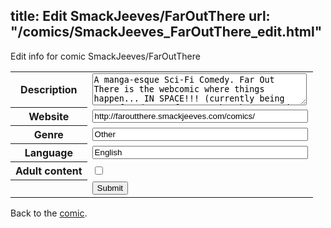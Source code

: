 title: Edit SmackJeeves/FarOutThere
url: "/comics/SmackJeeves_FarOutThere_edit.html"
---
Edit info for comic SmackJeeves/FarOutThere

<form name="comic" action="http://gaepostmail.appspot.com/comic/" method="post">
<table class="comicinfo">
<tr>
<th>Description</th><td><textarea name="description" cols="40" rows="3">A manga-esque Sci-Fi Comedy. Far Out There is the webcomic where things happen... IN SPACE!!! (currently being transfered over from DrunkDuck, so pardon the mess)</textarea></td>
</tr>
<tr>
<th>Website</th><td><input type="text" name="url" value="http://faroutthere.smackjeeves.com/comics/" size="40"/></td>
</tr>
<tr>
<th>Genre</th><td><input type="text" name="genre" value="Other" size="40"/></td>
</tr>
<tr>
<th>Language</th><td><input type="text" name="language" value="English" size="40"/></td>
</tr>
<tr>
<th>Adult content</th><td><input type="checkbox" name="adult" value="adult" /></td>
</tr>
<tr>
<th></th><td>
<input type="hidden" name="comic" value="SmackJeeves_FarOutThere" />
<input type="submit" name="submit" value="Submit" />
</td>
</tr>
</table>
</form>

Back to the [comic](SmackJeeves_FarOutThere.html).

